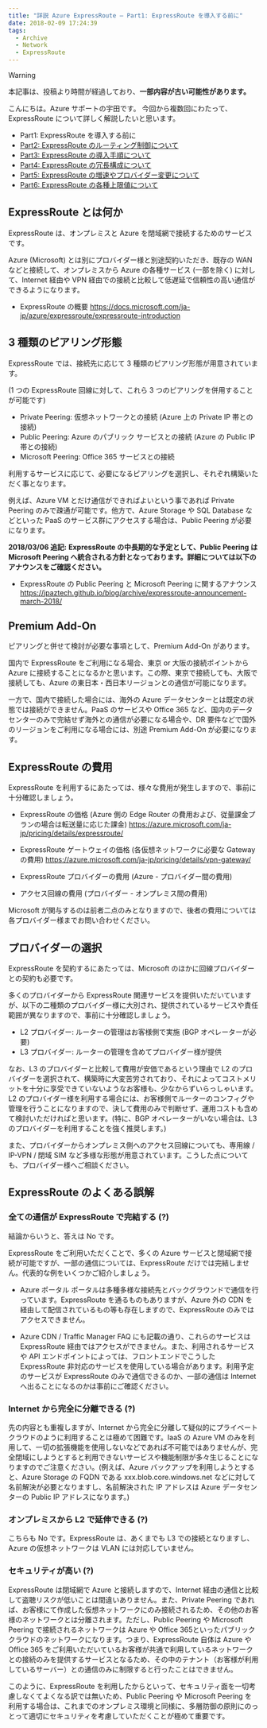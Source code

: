 ```yaml
---
title: "詳説 Azure ExpressRoute – Part1: ExpressRoute を導入する前に"
date: 2018-02-09 17:24:39
tags:
  - Archive
  - Network
  - ExpressRoute
---
```

> [!WARNING]
> 本記事は、投稿より時間が経過しており、**一部内容が古い可能性があります。**

こんにちは。Azure サポートの宇田です。
今回から複数回にわたって、ExpressRoute について詳しく解説したいと思います。

* Part1: ExpressRoute を導入する前に
* [Part2: ExpressRoute のルーティング制御について](./archive/expressroute-deep-dive-part2.md)
* [Part3: ExpressRoute の導入手順について](./archive/expressroute-deep-dive-part3.md)
* [Part4: ExpressRoute の冗長構成について](./archive/expressroute-deep-dive-part4.md)
* [Part5: ExpressRoute の増速やプロバイダー変更について](./archive/expressroute-deep-dive-part5.md)
* [Part6: ExpressRoute の各種上限値について](./network/expressroute-deep-dive-part6.md)

## ExpressRoute とは何か

ExpressRoute は、オンプレミスと Azure を閉域網で接続するためのサービスです。

Azure (Microsoft) とは別にプロバイダー様と別途契約いただき、既存の WAN などと接続して、オンプレミスから Azure の各種サービス (一部を除く) に対して、Internet 経由や VPN 経由での接続と比較して低遅延で信頼性の高い通信ができるようになります。

* ExpressRoute の概要
https://docs.microsoft.com/ja-jp/azure/expressroute/expressroute-introduction

## 3 種類のピアリング形態

ExpressRoute では、接続先に応じて 3 種類のピアリング形態が用意されています。

(1 つの ExpressRoute 回線に対して、これら 3 つのピアリングを併用することが可能です)

* Private Peering: 仮想ネットワークとの接続 (Azure 上の Private IP 帯との接続)
* Public Peering: Azure のパブリック サービスとの接続 (Azure の Public IP 帯との接続)
* Microsoft Peering: Office 365 サービスとの接続

利用するサービスに応じて、必要になるピアリングを選択し、それぞれ構築いただく事となります。

例えば、Azure VM とだけ通信ができればよいという事であれば Private Peering のみで疎通が可能です。他方で、Azure Storage や SQL Database などといった PaaS のサービス群にアクセスする場合は、Public Peering が必要になります。

**2018/03/06 追記:**
**ExpressRoute の中長期的な予定として、Public Peering は Microsoft Peering へ統合される方針となっております。詳細については以下のアナウンスをご確認ください。**

* ExpressRoute の Public Peering と Microsoft Peering に関するアナウンス
https://jpaztech.github.io/blog/archive/expressroute-announcement-march-2018/

## Premium Add-On

ピアリングと併せて検討が必要な事項として、Premium Add-On があります。

国内で ExpressRoute をご利用になる場合、東京 or 大阪の接続ポイントから Azure に接続することになるかと思います。この際、東京で接続しても、大阪で接続しても、Azure の東日本・西日本リージョンとの通信が可能になります。

一方で、国内で接続した場合には、海外の Azure データセンターとは既定の状態では接続ができません。PaaS のサービスや Office 365 など、国内のデータセンターのみで完結せず海外との通信が必要になる場合や、DR 要件などで国外のリージョンをご利用になる場合には、別途 Premium Add-On が必要になります。

## ExpressRoute の費用

ExpressRoute を利用するにあたっては、様々な費用が発生しますので、事前に十分確認しましょう。

* ExpressRoute の価格 (Azure 側の Edge Router の費用および、従量課金プランの場合は転送量に応じた課金)
https://azure.microsoft.com/ja-jp/pricing/details/expressroute/

* ExpressRoute ゲートウェイの価格 (各仮想ネットワークに必要な Gateway の費用)
https://azure.microsoft.com/ja-jp/pricing/details/vpn-gateway/

* ExpressRoute プロバイダーの費用 (Azure - プロバイダー間の費用)

* アクセス回線の費用 (プロバイダー - オンプレミス間の費用)

Microsoft が関与するのは前者二点のみとなりますので、後者の費用については各プロバイダー様までお問い合わせください。

## プロバイダーの選択

ExpressRoute を契約するにあたっては、Microsoft のほかに回線プロバイダーとの契約も必要です。

多くのプロバイダーから ExpressRoute 関連サービスを提供いただいていますが、以下の二種類のプロバイダー様に大別され、提供されているサービスや責任範囲が異なりますので、事前に十分確認しましょう。

* L2 プロバイダー: ルーターの管理はお客様側で実施 (BGP オペレーターが必要)
* L3 プロバイダー: ルーターの管理を含めてプロバイダー様が提供

なお、L3 のプロバイダーと比較して費用が安価であるという理由で L2 のプロバイダーを選択されて、構築時に大変苦労されており、それによってコストメリットを十分に享受できていないようなお客様も、少なからずいらっしゃいます。L2 のプロバイダー様を利用する場合には、お客様側でルーターのコンフィグや管理を行うことになりますので、決して費用のみで判断せず、運用コストも含めて検討いただければと思います。(特に、BGP オペレーターがいない場合は、L3 のプロバイダーを利用することを強く推奨します。)

また、プロバイダーからオンプレミス側へのアクセス回線についても、専用線 / IP-VPN / 閉域 SIM など多様な形態が用意されています。こうした点についても、プロバイダー様へご相談ください。

## ExpressRoute のよくある誤解

### 全ての通信が ExpressRoute で完結する (?)

結論からいうと、答えは No です。

ExpressRoute をご利用いただくことで、多くの Azure サービスと閉域網で接続が可能ですが、一部の通信については、ExpressRoute だけでは完結しません。代表的な例をいくつかご紹介しましょう。

* Azure ポータル
ポータルは多種多様な接続先とバックグラウンドで通信を行っています。ExpressRoute を通るものもありますが、Azure 外の CDN を経由して配信されているもの等も存在しますので、ExpressRoute のみではアクセスできません。

* Azure CDN / Traffic Manager
FAQ にも記載の通り、これらのサービスは ExpressRoute 経由ではアクセスができません。また、利用されるサービスや API エンドポイントによっては、フロントエンドでこうした ExpressRoute 非対応のサービスを使用している場合があります。利用予定のサービスが ExpressRoute のみで通信できるのか、一部の通信は Internet へ出ることになるのかは事前にご確認ください。

### Internet から完全に分離できる (?)

先の内容とも重複しますが、Internet から完全に分離して疑似的にプライベート クラウドのように利用することは極めて困難です。IaaS の Azure VM のみを利用して、一切の拡張機能を使用しないなどであれば不可能ではありませんが、完全閉域にしようとすると利用できないサービスや機能制限が多々生じることになりますのでご注意ください。(例えば、Azure バックアップを利用しようとすると、Azure Storage の FQDN である xxx.blob.core.windows.net などに対して名前解決が必要となりますし、名前解決された IP アドレスは Azure データセンターの Public IP アドレスになります。)

### オンプレミスから L2 で延伸できる (?)

こちらも No です。ExpressRoute は、あくまでも L3 での接続となりますし、Azure の仮想ネットワークは VLAN には対応していません。

### セキュリティが高い (?)

ExpressRoute は閉域網で Azure と接続しますので、Internet 経由の通信と比較して盗聴リスクが低いことは間違いありません。また、Private Peering であれば、お客様にて作成した仮想ネットワークにのみ接続されるため、その他のお客様のネットワークとは分離されます。ただし、Public Peering や Microsoft Peering で接続されるネットワークは Azure や Office 365といったパブリック クラウドのネットワークになります。つまり、ExpressRoute 自体は Azure や Office 365 をご利用いただいているお客様が共通で利用しているネットワークとの接続のみを提供するサービスとなるため、その中のテナント（お客様が利用しているサーバー）との通信のみに制限すると行ったことはできません。

このように、ExpressRoute を利用したからといって、セキュリティ面を一切考慮しなくてよくなる訳では無いため、Public Peering や Microsoft Peering を利用する場合は、これまでのオンプレミス環境と同様に、多層防御の原則にのっとって適切にセキュリティを考慮していただくことが極めて重要です。
